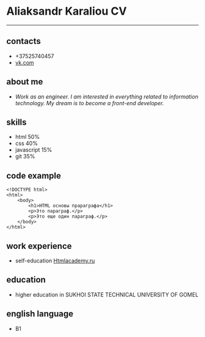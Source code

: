 # Aliaksandr Karaliou CV
---

## contacts
- +37525740457
- [vk.com](https://vk.com/korolexx)

## about me
- *Work as an engineer. I am interested in everything related to information technology. My dream is to become a front-end developer.*

## skills
- html 50%
- css 40%
- javascript 15%
- git 35%

## code example
```
<!DOCTYPE html>
<html>
    <body>
        <h1>HTML основы прараграфа</h1>
        <p>Это параграф.</p>
        <p>Это еще один параграф.</p>
    </body>
</html>
```
## work experience
- self-education [Htmlacademy.ru](https://htmlacademy.ru/)

## education
- higher education in SUKHOI STATE TECHNICAL UNIVERSITY OF GOMEL

## english language
- В1